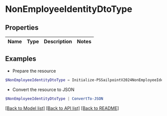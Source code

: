 # NonEmployeeIdentityDtoType
## Properties

Name | Type | Description | Notes
------------ | ------------- | ------------- | -------------

## Examples

- Prepare the resource
```powershell
$NonEmployeeIdentityDtoType = Initialize-PSSailpointV2024NonEmployeeIdentityDtoType 
```

- Convert the resource to JSON
```powershell
$NonEmployeeIdentityDtoType | ConvertTo-JSON
```

[[Back to Model list]](../README.md#documentation-for-models) [[Back to API list]](../README.md#documentation-for-api-endpoints) [[Back to README]](../README.md)


